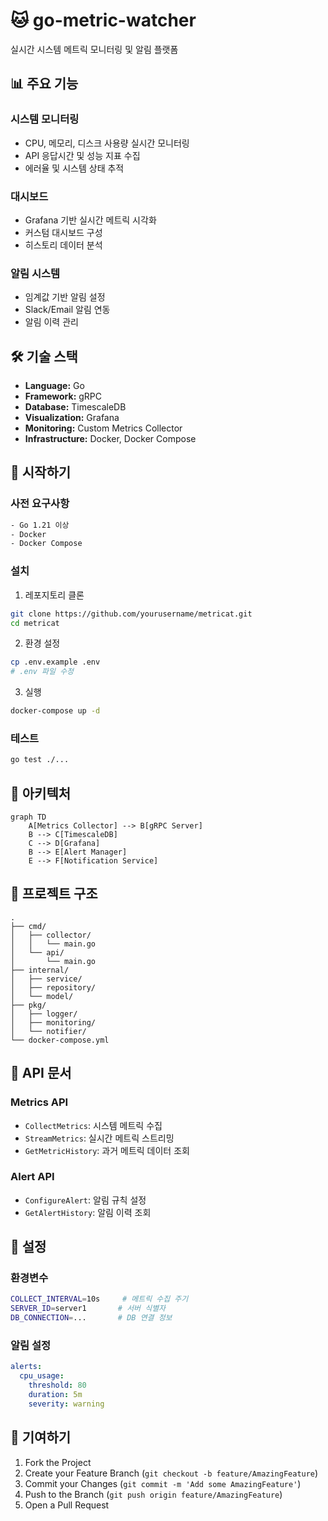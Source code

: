 # 🐱 go-metric-watcher

실시간 시스템 메트릭 모니터링 및 알림 플랫폼

## 📊 주요 기능

### 시스템 모니터링
- CPU, 메모리, 디스크 사용량 실시간 모니터링
- API 응답시간 및 성능 지표 수집
- 에러율 및 시스템 상태 추적

### 대시보드
- Grafana 기반 실시간 메트릭 시각화
- 커스텀 대시보드 구성
- 히스토리 데이터 분석

### 알림 시스템
- 임계값 기반 알림 설정
- Slack/Email 알림 연동
- 알림 이력 관리

## 🛠 기술 스택

- **Language:** Go
- **Framework:** gRPC
- **Database:** TimescaleDB
- **Visualization:** Grafana
- **Monitoring:** Custom Metrics Collector
- **Infrastructure:** Docker, Docker Compose

## 🚀 시작하기

### 사전 요구사항

```bash
- Go 1.21 이상
- Docker
- Docker Compose
```


### 설치

1. 레포지토리 클론
```bash
git clone https://github.com/yourusername/metricat.git
cd metricat
```

2. 환경 설정
```bash
cp .env.example .env
# .env 파일 수정
```

3. 실행
```bash
docker-compose up -d
```

### 테스트

```bash
go test ./...
```

## 📐 아키텍처

```mermaid
graph TD
    A[Metrics Collector] --> B[gRPC Server]
    B --> C[TimescaleDB]
    C --> D[Grafana]
    B --> E[Alert Manager]
    E --> F[Notification Service]
```

## 📁 프로젝트 구조

```
.
├── cmd/
│   ├── collector/
│   │   └── main.go
│   └── api/
│       └── main.go
├── internal/
│   ├── service/
│   ├── repository/
│   └── model/
├── pkg/
│   ├── logger/
│   ├── monitoring/
│   └── notifier/
└── docker-compose.yml
```

## 📌 API 문서

### Metrics API
- `CollectMetrics`: 시스템 메트릭 수집
- `StreamMetrics`: 실시간 메트릭 스트리밍
- `GetMetricHistory`: 과거 메트릭 데이터 조회

### Alert API
- `ConfigureAlert`: 알림 규칙 설정
- `GetAlertHistory`: 알림 이력 조회

## 🔧 설정

### 환경변수
```bash
COLLECT_INTERVAL=10s     # 메트릭 수집 주기
SERVER_ID=server1       # 서버 식별자
DB_CONNECTION=...       # DB 연결 정보
```

### 알림 설정
```yaml
alerts:
  cpu_usage:
    threshold: 80
    duration: 5m
    severity: warning
```

## 🤝 기여하기

1. Fork the Project
2. Create your Feature Branch (`git checkout -b feature/AmazingFeature`)
3. Commit your Changes (`git commit -m 'Add some AmazingFeature'`)
4. Push to the Branch (`git push origin feature/AmazingFeature`)
5. Open a Pull Request